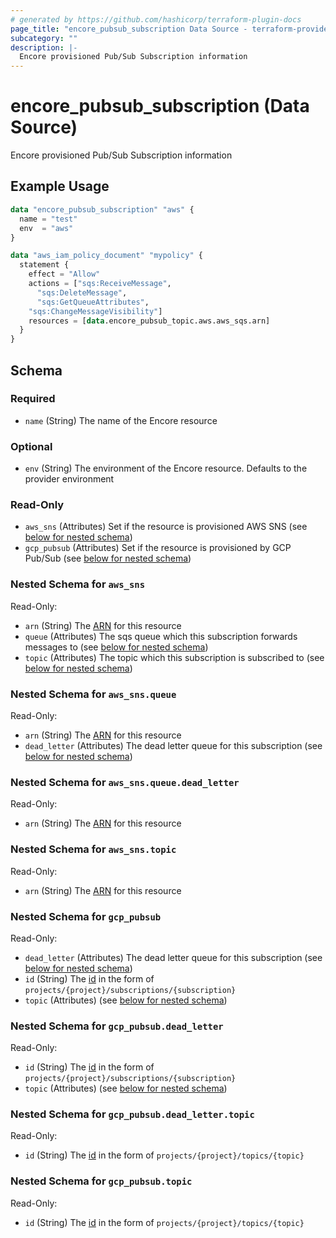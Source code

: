 ```yaml
---
# generated by https://github.com/hashicorp/terraform-plugin-docs
page_title: "encore_pubsub_subscription Data Source - terraform-provider-encore"
subcategory: ""
description: |-
  Encore provisioned Pub/Sub Subscription information
---
```


# encore_pubsub_subscription (Data Source)

Encore provisioned Pub/Sub Subscription information

## Example Usage

```terraform
data "encore_pubsub_subscription" "aws" {
  name = "test"
  env  = "aws"
}

data "aws_iam_policy_document" "mypolicy" {
  statement {
    effect = "Allow"
    actions = ["sqs:ReceiveMessage",
      "sqs:DeleteMessage",
      "sqs:GetQueueAttributes",
    "sqs:ChangeMessageVisibility"]
    resources = [data.encore_pubsub_topic.aws.aws_sqs.arn]
  }
}
```

<!-- schema generated by tfplugindocs -->
## Schema

### Required

- `name` (String) The name of the Encore resource

### Optional

- `env` (String) The environment of the Encore resource. Defaults to the provider environment

### Read-Only

- `aws_sns` (Attributes) Set if the resource is provisioned AWS SNS (see [below for nested schema](#nestedatt--aws_sns))
- `gcp_pubsub` (Attributes) Set if the resource is provisioned by GCP Pub/Sub (see [below for nested schema](#nestedatt--gcp_pubsub))

<a id="nestedatt--aws_sns"></a>
### Nested Schema for `aws_sns`

Read-Only:

- `arn` (String) The [ARN](https://docs.aws.amazon.com/IAM/latest/UserGuide/reference-arns.html) for this resource
- `queue` (Attributes) The sqs queue which this subscription forwards messages to (see [below for nested schema](#nestedatt--aws_sns--queue))
- `topic` (Attributes) The topic which this subscription is subscribed to (see [below for nested schema](#nestedatt--aws_sns--topic))

<a id="nestedatt--aws_sns--queue"></a>
### Nested Schema for `aws_sns.queue`

Read-Only:

- `arn` (String) The [ARN](https://docs.aws.amazon.com/IAM/latest/UserGuide/reference-arns.html) for this resource
- `dead_letter` (Attributes) The dead letter queue for this subscription (see [below for nested schema](#nestedatt--aws_sns--queue--dead_letter))

<a id="nestedatt--aws_sns--queue--dead_letter"></a>
### Nested Schema for `aws_sns.queue.dead_letter`

Read-Only:

- `arn` (String) The [ARN](https://docs.aws.amazon.com/IAM/latest/UserGuide/reference-arns.html) for this resource



<a id="nestedatt--aws_sns--topic"></a>
### Nested Schema for `aws_sns.topic`

Read-Only:

- `arn` (String) The [ARN](https://docs.aws.amazon.com/IAM/latest/UserGuide/reference-arns.html) for this resource



<a id="nestedatt--gcp_pubsub"></a>
### Nested Schema for `gcp_pubsub`

Read-Only:

- `dead_letter` (Attributes) The dead letter queue for this subscription (see [below for nested schema](#nestedatt--gcp_pubsub--dead_letter))
- `id` (String) The [id](https://cloud.google.com/apis/design/resource_names#relative_resource_name) in the form of `projects/{project}/subscriptions/{subscription}`
- `topic` (Attributes) (see [below for nested schema](#nestedatt--gcp_pubsub--topic))

<a id="nestedatt--gcp_pubsub--dead_letter"></a>
### Nested Schema for `gcp_pubsub.dead_letter`

Read-Only:

- `id` (String) The [id](https://cloud.google.com/apis/design/resource_names#relative_resource_name) in the form of `projects/{project}/subscriptions/{subscription}`
- `topic` (Attributes) (see [below for nested schema](#nestedatt--gcp_pubsub--dead_letter--topic))

<a id="nestedatt--gcp_pubsub--dead_letter--topic"></a>
### Nested Schema for `gcp_pubsub.dead_letter.topic`

Read-Only:

- `id` (String) The [id](https://cloud.google.com/apis/design/resource_names#relative_resource_name) in the form of `projects/{project}/topics/{topic}`



<a id="nestedatt--gcp_pubsub--topic"></a>
### Nested Schema for `gcp_pubsub.topic`

Read-Only:

- `id` (String) The [id](https://cloud.google.com/apis/design/resource_names#relative_resource_name) in the form of `projects/{project}/topics/{topic}`
